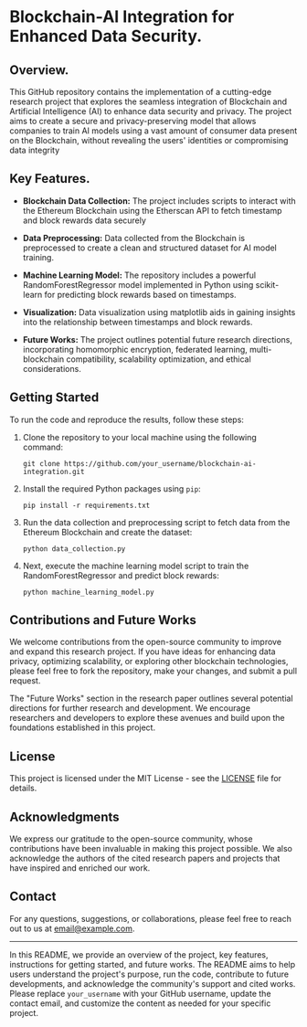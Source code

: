 # Blockchain-AI Integration for Enhanced Data Security.

## Overview.

This GitHub repository contains the implementation of a cutting-edge research project that explores the seamless integration of Blockchain and Artificial Intelligence (AI) to enhance data security and privacy. The project aims to create a secure and privacy-preserving model that allows companies to train AI models using a vast amount of consumer data present on the Blockchain, without revealing the users' identities or compromising data integrity

## Key Features.

- **Blockchain Data Collection:** The project includes scripts to interact with the Ethereum Blockchain using the Etherscan API to fetch timestamp and block rewards data securely

- **Data Preprocessing:** Data collected from the Blockchain is preprocessed to create a clean and structured dataset for AI model training.

- **Machine Learning Model:** The repository includes a powerful RandomForestRegressor model implemented in Python using scikit-learn for predicting block rewards based on timestamps.

- **Visualization:** Data visualization using matplotlib aids in gaining insights into the relationship between timestamps and block rewards.

- **Future Works:** The project outlines potential future research directions, incorporating homomorphic encryption, federated learning, multi-blockchain compatibility, scalability optimization, and ethical considerations.

## Getting Started

To run the code and reproduce the results, follow these steps:

1. Clone the repository to your local machine using the following command:
   ```
   git clone https://github.com/your_username/blockchain-ai-integration.git
   ```

2. Install the required Python packages using `pip`:
   ```
   pip install -r requirements.txt
   ```

3. Run the data collection and preprocessing script to fetch data from the Ethereum Blockchain and create the dataset:
   ```
   python data_collection.py
   ```

4. Next, execute the machine learning model script to train the RandomForestRegressor and predict block rewards:
   ```
   python machine_learning_model.py
   ```

## Contributions and Future Works

We welcome contributions from the open-source community to improve and expand this research project. If you have ideas for enhancing data privacy, optimizing scalability, or exploring other blockchain technologies, please feel free to fork the repository, make your changes, and submit a pull request.

The "Future Works" section in the research paper outlines several potential directions for further research and development. We encourage researchers and developers to explore these avenues and build upon the foundations established in this project.

## License

This project is licensed under the MIT License - see the [LICENSE](LICENSE) file for details.

## Acknowledgments

We express our gratitude to the open-source community, whose contributions have been invaluable in making this project possible. We also acknowledge the authors of the cited research papers and projects that have inspired and enriched our work.

## Contact

For any questions, suggestions, or collaborations, please feel free to reach out to us at [email@example.com](mailto:email@example.com).

---

In this README, we provide an overview of the project, key features, instructions for getting started, and future works. The README aims to help users understand the project's purpose, run the code, contribute to future developments, and acknowledge the community's support and cited works. Please replace `your_username` with your GitHub username, update the contact email, and customize the content as needed for your specific project. 
